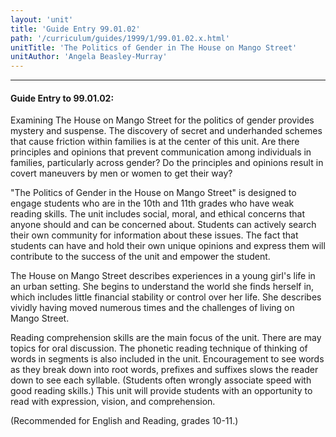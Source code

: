 ```yaml
---
layout: 'unit'
title: 'Guide Entry 99.01.02'
path: '/curriculum/guides/1999/1/99.01.02.x.html'
unitTitle: 'The Politics of Gender in The House on Mango Street'
unitAuthor: 'Angela Beasley-Murray'
---
```


<body>
<hr/>
 <h4>
  Guide Entry to 99.01.02:
 </h4>
 Examining The House on Mango Street for the politics of gender provides mystery and suspense.   The discovery of secret and underhanded schemes that cause friction within families is at the center of this unit.  Are there principles and opinions that prevent communication among individuals in families, particularly across gender?  Do the principles and opinions result in covert maneuvers by men or women to get their way?
 <p>
  "The Politics of Gender in the House on Mango Street" is designed to engage students who are in the 10th and 11th grades who have weak reading skills.  The unit includes social, moral, and ethical concerns that anyone should and can be concerned about.  Students can actively search their own community for information about these issues. The fact that students can have and hold their own unique opinions and express them will contribute to the success of the unit and empower the student.
 </p>
 <p>
  The House on Mango Street describes experiences in a young girl's life in an urban setting.  She begins to understand the world she finds herself in, which includes little financial stability or control over her life.  She describes vividly having moved numerous times and the challenges of living on Mango Street.
 </p>
 <p>
  Reading comprehension skills are the main focus of the unit.  There are may topics for oral discussion.  The phonetic reading technique of thinking of words in segments is also included in the unit.  Encouragement to see words as they break down into root words, prefixes and suffixes slows the reader down to see each syllable.  (Students often wrongly associate speed with good reading skills.)  This unit will provide students with an opportunity to read with expression, vision, and comprehension.
 </p>
 <p>
  (Recommended for English and Reading, grades 10-11.)
 </p>

</body>
